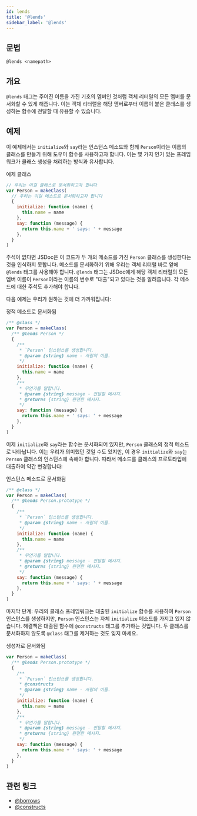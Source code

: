 ```yaml
---
id: lends
title: '@lends'
sidebar_label: '@lends'
---
```


## 문법

`@lends <namepath>`

## 개요

`@lends` 태그는 주어진 이름을 가진 기호의 멤버인 것처럼 객체 리터럴의 모든 멤버를 문서화할 수 있게 해줍니다. 이는 객체 리터럴을 해당 멤버로부터 이름이 붙은 클래스를 생성하는 함수에 전달할 때 유용할 수 있습니다.

## 예제

이 예제에서는 `initialize`와 `say`라는 인스턴스 메소드와 함께 `Person`이라는 이름의 클래스를 만들기 위해 도우미 함수를 사용하고자 합니다. 이는 몇 가지 인기 있는 프레임워크가 클래스 생성을 처리하는 방식과 유사합니다.

예제 클래스

```js
// 우리는 이걸 클래스로 문서화하고자 합니다
var Person = makeClass(
  // 우리는 이걸 메소드로 문서화하고자 합니다
  {
    initialize: function (name) {
      this.name = name
    },
    say: function (message) {
      return this.name + ' says: ' + message
    },
  }
)
```

주석이 없다면 JSDoc은 이 코드가 두 개의 메소드를 가진 `Person` 클래스를 생성한다는 것을 인식하지 못합니다. 메소드를 문서화하기 위해 우리는 객체 리터럴 바로 앞에 `@lends` 태그를 사용해야 합니다. `@lends` 태그는 JSDoc에게 해당 객체 리터럴의 모든 멤버 이름이 `Person`이라는 이름의 변수로 "대출"되고 있다는 것을 알려줍니다. 각 메소드에 대한 주석도 추가해야 합니다.

다음 예제는 우리가 원하는 것에 더 가까워집니다:

정적 메소드로 문서화됨

```js
/** @class */
var Person = makeClass(
  /** @lends Person */
  {
    /**
     * `Person` 인스턴스를 생성합니다.
     * @param {string} name - 사람의 이름.
     */
    initialize: function (name) {
      this.name = name
    },
    /**
     * 무언가를 말합니다.
     * @param {string} message - 전달할 메시지.
     * @returns {string} 완전한 메시지.
     */
    say: function (message) {
      return this.name + ' says: ' + message
    },
  }
)
```

이제 `initialize`와 `say`라는 함수는 문서화되어 있지만, `Person` 클래스의 정적 메소드로 나타납니다. 이는 우리가 의미했던 것일 수도 있지만, 이 경우 `initialize`와 `say`는 `Person` 클래스의 인스턴스에 속해야 합니다. 따라서 메소드를 클래스의 프로토타입에 대출하여 약간 변경합니다:

인스턴스 메소드로 문서화됨

```js
/** @class */
var Person = makeClass(
  /** @lends Person.prototype */
  {
    /**
     * `Person` 인스턴스를 생성합니다.
     * @param {string} name - 사람의 이름.
     */
    initialize: function (name) {
      this.name = name
    },
    /**
     * 무언가를 말합니다.
     * @param {string} message - 전달할 메시지.
     * @returns {string} 완전한 메시지.
     */
    say: function (message) {
      return this.name + ' says: ' + message
    },
  }
)
```

마지막 단계: 우리의 클래스 프레임워크는 대출된 `initialize` 함수를 사용하여 `Person` 인스턴스를 생성하지만, `Person` 인스턴스는 자체 `initialize` 메소드를 가지고 있지 않습니다. 해결책은 대출된 함수에 `@constructs` 태그를 추가하는 것입니다. 두 클래스를 문서화하지 않도록 `@class` 태그를 제거하는 것도 잊지 마세요.

생성자로 문서화됨

```js
var Person = makeClass(
  /** @lends Person.prototype */
  {
    /**
     * `Person` 인스턴스를 생성합니다.
     * @constructs
     * @param {string} name - 사람의 이름.
     */
    initialize: function (name) {
      this.name = name
    },
    /**
     * 무언가를 말합니다.
     * @param {string} message - 전달할 메시지.
     * @returns {string} 완전한 메시지.
     */
    say: function (message) {
      return this.name + ' says: ' + message
    },
  }
)
```

## 관련 링크

- [@borrows](./borrows.md)
- [@constructs](./constructs.md)